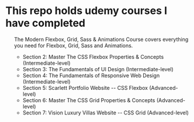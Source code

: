 <h1>This repo holds udemy courses I have completed</h1>

<ol>The Modern Flexbox, Grid, Sass & Animations Course covers everything you need for Flexbox, Grid, Sass and Animations.
  <ul>
    <li>Section 2: Master The CSS Flexbox Properties & Concepts (Intermediate-level)</li>
    <li>Section 3: The Fundamentals of UI Design (Intermediate-level)</li>
    <li>Section 4: The Fundamentals of Responsive Web Design (Intermediate-level)</li>
    <li>Section 5: Scarlett Portfolio Website -- CSS Flexbox (Advanced-level)</li>
    <li>Section 6: Master The CSS Grid Properties & Concepts (Advanced-level)</li>
    <li>Section 7: Vision Luxury Villas Website -- CSS Grid (Advanced-level)</li>

  </ul>
</ol>
